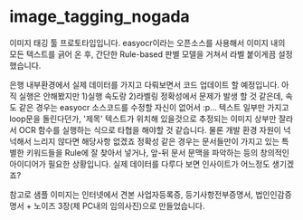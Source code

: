 # image_tagging_nogada

이미지 태깅 툴 프로토타입입니다.
easyocr이라는 오픈소스를 사용해서 이미지 내의 모든 텍스트를 긁어 온 후,
간단한 Rule-based 판별 모델을 거쳐서 라벨 붙이게끔 설정했습니다.

은행 내부환경에서 실제 데이터를 가지고 다뤄보면서 코드 업데이트 할 예정입니다.
아직 실행은 안해봤지만 1)실행 속도랑 2)라벨링 정확성에서 문제가 발생 할 것 같은데,
속도 같은 경우는 easyocr 소스코드를 수정할 자신이 없어서 :p... 텍스트 일부만 가지고
loop문을 돌린다던가, '제목' 텍스트가 위치해 있을것으로 추정되는 이미지 상부만 잘라서
OCR 함수를 실행하는 식으로 타협을 해야할 것 같습니다. 물론 개발 환경 자원이 넉넉해서
느리지 않다면 해당사항 없겠죠
정확성 같은 경우는 문서들만이 가지고 있는 특별한 키워드들을 Rule에 잘 찾아서 넣거나,
앞-뒤 문서 문맥을 파악하는 등의 창의적인 아이디어가 필요한 상황입니다. 실제 데이터를
다루다 보면 인사이트가 어느정도 생기겠죠?

참고로 샘플 이미지는 인터넷에서 견본 사업자등록증, 등기사항전부증명서, 법인인감증명서 +
노이즈 3장(제 PC내의 임의사진)으로 만들었습니다.

